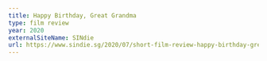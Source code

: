 ```yaml
---
title: Happy Birthday, Great Grandma
type: film review
year: 2020
externalSiteName: SINdie
url: https://www.sindie.sg/2020/07/short-film-review-happy-birthday-great.html
---
```

